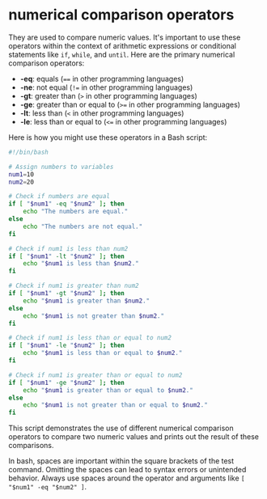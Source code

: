 # numerical comparison operators 

They are used to compare numeric values. It's important to use these operators within the context of arithmetic expressions or conditional statements like `if`, `while`, and `until`. Here are the primary numerical comparison operators:

- **-eq**: equals (`==` in other programming languages)
- **-ne**: not equal (`!=` in other programming languages)
- **-gt**: greater than (`>` in other programming languages)
- **-ge**: greater than or equal to (`>=` in other programming languages)
- **-lt**: less than (`<` in other programming languages)
- **-le**: less than or equal to (`<=` in other programming languages)

Here is how you might use these operators in a Bash script:

```bash
#!/bin/bash

# Assign numbers to variables
num1=10
num2=20

# Check if numbers are equal
if [ "$num1" -eq "$num2" ]; then
    echo "The numbers are equal."
else
    echo "The numbers are not equal."
fi

# Check if num1 is less than num2
if [ "$num1" -lt "$num2" ]; then
    echo "$num1 is less than $num2."
fi

# Check if num1 is greater than num2
if [ "$num1" -gt "$num2" ]; then
    echo "$num1 is greater than $num2."
else
    echo "$num1 is not greater than $num2."
fi

# Check if num1 is less than or equal to num2
if [ "$num1" -le "$num2" ]; then
    echo "$num1 is less than or equal to $num2."
fi

# Check if num1 is greater than or equal to num2
if [ "$num1" -ge "$num2" ]; then
    echo "$num1 is greater than or equal to $num2."
else
    echo "$num1 is not greater than or equal to $num2."
fi
```

This script demonstrates the use of different numerical comparison operators to compare two numeric values and prints out the result of these comparisons.

In bash, spaces are important within the square brackets of the test command. Omitting the spaces can lead to syntax errors or unintended behavior. Always use spaces around the operator and arguments like `[ "$num1" -eq "$num2" ]`.